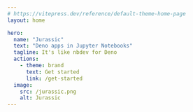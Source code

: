 ```yaml
---
# https://vitepress.dev/reference/default-theme-home-page
layout: home

hero:
  name: "Jurassic"
  text: "Deno apps in Jupyter Notebooks"
  tagline: It's like nbdev for Deno
  actions:
    - theme: brand
      text: Get started
      link: /get-started
  image:
    src: /jurassic.png
    alt: Jurassic
---
```

